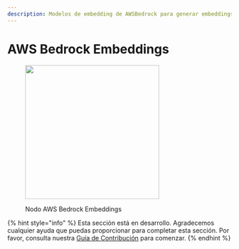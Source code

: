 ```yaml
---
description: Modelos de embedding de AWSBedrock para generar embeddings para un texto dado.
---
```


# AWS Bedrock Embeddings

<figure><img src="../../../.gitbook/assets/image (4) (1) (1) (1) (1) (1) (1) (1).png" alt="" width="301"><figcaption><p>Nodo AWS Bedrock Embeddings</p></figcaption></figure>

{% hint style="info" %}
Esta sección está en desarrollo. Agradecemos cualquier ayuda que puedas proporcionar para completar esta sección. Por favor, consulta nuestra [Guía de Contribución](../../../contributing/) para comenzar.
{% endhint %}
